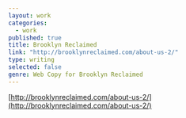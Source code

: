 ```yaml
---
layout: work
categories: 
  - work
published: true
title: Brooklyn Reclaimed
link: "http://brooklynreclaimed.com/about-us-2/"
type: writing
selected: false
genre: Web Copy for Brooklyn Reclaimed
---
```



[http://brooklynreclaimed.com/about-us-2/](http://brooklynreclaimed.com/about-us-2/)